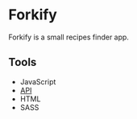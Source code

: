 # Forkify

Forkify is a small recipes finder app.

## Tools

- JavaScript
- [API](https://forkify-api.herokuapp.com/v2)
- HTML
- SASS
